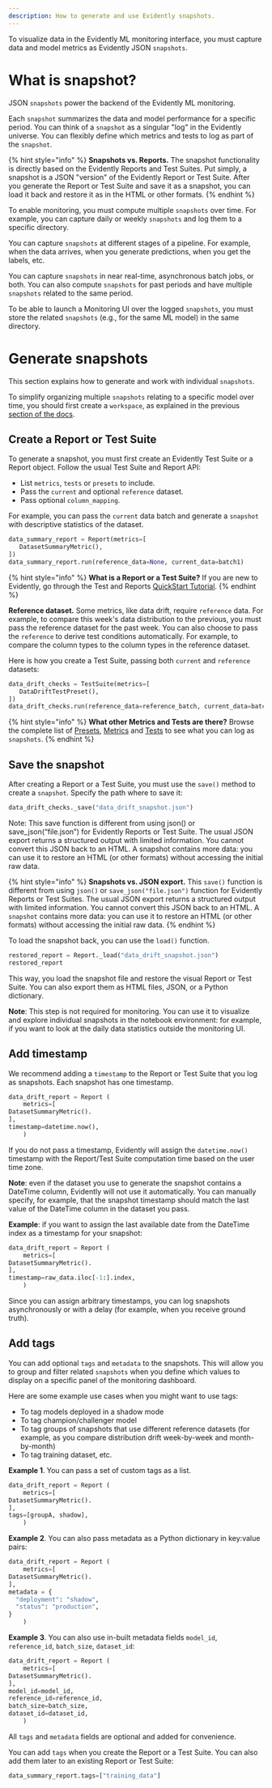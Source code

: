 ```yaml
---
description: How to generate and use Evidently snapshots.
---   
```


To visualize data in the Evidently ML monitoring interface, you must capture data and model metrics as Evidently JSON `snapshots`. 

# What is snapshot?

JSON `snapshots` power the backend of the Evidently ML monitoring.

Each `snapshot` summarizes the data and model performance for a specific period. You can think of a `snapshot` as a singular "log" in the Evidently universe. You can flexibly define which metrics and tests to log as part of the `snapshot`.

{% hint style="info" %}
**Snapshots vs. Reports.** The snapshot functionality is directly based on the Evidently Reports and Test Suites. Put simply, a snapshot is a JSON "version" of the Evidently Report or Test Suite. After you generate the Report or Test Suite and save it as a snapshot, you can load it back and restore it as in the HTML or other formats.
{% endhint %}

To enable monitoring, you must compute multiple `snapshots` over time. For example, you can capture daily or weekly `snapshots` and log them to a specific directory.

You can capture `snapshots` at different stages of a pipeline. For example, when the data arrives, when you generate predictions, when you get the labels, etc. 

You can capture `snapshots` in near real-time, asynchronous batch jobs, or both. You can also compute `snapshots` for past periods and have multiple `snapshots` related to the same period.

To be able to launch a Monitoring UI over the logged `snapshots`, you must store the related `snapshots` (e.g., for the same ML model) in the same directory.

# Generate snapshots

This section explains how to generate and work with individual `snapshots`. 

To simplify organizing multiple `snapshots` relating to a specific model over time, you should first create a `workspace`, as explained in the previous [section of the docs](workspace_project.md).

## Create a Report or Test Suite

To generate a snapshot, you must first create an Evidently Test Suite or a Report object. Follow the usual Test Suite and Report API:
* List `metrics`, `tests` or `presets` to include.
* Pass the `current` and optional `reference` dataset. 
* Pass optional `column_mapping`.

For example, you can pass the `current` data batch and generate a `snapshot` with descriptive statistics of the dataset.

```python
data_summary_report = Report(metrics=[
   DatasetSummaryMetric(),
])
data_summary_report.run(reference_data=None, current_data=batch1)
```

{% hint style="info" %}
**What is a Report or a Test Suite?** If you are new to Evidently, go through the Test and Reports [QuickStart Tutorial](https://docs.evidentlyai.com/get-started/tutorial). 
{% endhint %}

**Reference dataset.** Some metrics, like data drift, require `reference` data. For example, to compare this week's data distribution to the previous, you must pass the reference dataset for the past week. You can also choose to pass the `reference` to derive test conditions automatically. For example, to compare the column types to the column types in the reference dataset.

Here is how you create a Test Suite, passing both `current` and `reference` datasets:

```python
data_drift_checks = TestSuite(metrics=[
   DataDriftTestPreset(),
])
data_drift_checks.run(reference_data=reference_batch, current_data=batch1)
```

{% hint style="info" %}
**What other Metrics and Tests are there?** Browse the complete list of [Presets](../presets/all-presets.md), [Metrics](../reference/all-metrics.md) and [Tests](../reference/all-tests.md) to see what you can log as `snapshots`.
{% endhint %}

## Save the snapshot

After creating a Report or a Test Suite, you must use the `save()` method to create a `snapshot`. Specify the path where to save it:

```python
data_drift_checks._save("data_drift_snapshot.json")
```

Note: This save function is different from using json() or save_json(“file.json”) for Evidently Reports or Test Suite. The usual JSON export returns a structured output with limited information. You cannot convert this JSON back to an HTML. A snapshot contains more data: you can use it to restore an HTML (or other formats) without accessing the initial raw data.

{% hint style="info" %}
**Snapshots vs. JSON export.** This `save()` function is different from using `json()` or `save_json("file.json")` function for Evidently Reports or Test Suites. The usual JSON export returns a structured output with limited information. You cannot convert this JSON back to an HTML. A `snapshot` contains more data: you can use it to restore an HTML (or other formats) without accessing the initial raw data.
{% endhint %}

To load the snapshot back, you can use the `load()` function.

```python
restored_report = Report._load("data_drift_snapshot.json")
restored_report
```

This way, you load the snapshot file and restore the visual Report or Test Suite. You can also export them as HTML files, JSON, or a Python dictionary.
 
**Note**: This step is not required for monitoring. You can use it to visualize and explore individual snapshots in the notebook environment: for example, if you want to look at the daily data statistics outside the monitoring UI. 

## Add timestamp

We recommend adding a `timestamp` to the Report or Test Suite that you log as snapshots. Each snapshot has one timestamp.

```python
data_drift_report = Report (
	metrics=[
DatasetSummaryMetric().
],
timestamp=datetime.now(),
	)
```

If you do not pass a timestamp, Evidently will assign the `datetime.now()` timestamp with the Report/Test Suite computation time based on the user time zone.

**Note**: even if the dataset you use to generate the snapshot contains a DateTime column, Evidently will not use it automatically. You can manually specify, for example, that the snapshot timestamp should match the last value of the DateTime column in the dataset you pass.

**Example**: if you want to assign the last available date from the DateTime index as a timestamp for your snapshot:

```python
data_drift_report = Report (
	metrics=[
DatasetSummaryMetric().
],
timestamp=raw_data.iloc[-1:].index,
	)
```

Since you can assign arbitrary timestamps, you can log snapshots asynchronously or with a delay (for example, when you receive ground truth).

## Add tags 

You can add optional `tags` and `metadata` to the snapshots. This will allow you to group and filter related `snapshots` when you define which values to display on a specific panel of the monitoring dashboard. 

Here are some example use cases when you might want to use tags:
* To tag models deployed in a shadow mode
* To tag champion/challenger model
* To tag groups of snapshots that use different reference datasets (for example, as you compare distribution drift week-by-week and month-by-month)
* To tag training dataset, etc.

**Example 1**. You can pass a set of custom tags as a list. 

```python
data_drift_report = Report (
	metrics=[
DatasetSummaryMetric().
],
tags=[groupA, shadow],
	)
```

**Example 2**. You can also pass metadata as a Python dictionary in key:value pairs:

```python
data_drift_report = Report (
	metrics=[
DatasetSummaryMetric().
],
metadata = {
  "deployment": "shadow",
  "status": "production",
}
	)
```

**Example 3**. You can also use in-built metadata fields `model_id`, `reference_id`, `batch_size`, `dataset_id`:

```python
data_drift_report = Report (
	metrics=[
DatasetSummaryMetric().
],
model_id=model_id,
reference_id=reference_id,
batch_size=batch_size,
dataset_id=dataset_id,
	)
```

All `tags` and `metadata` fields are optional and added for convenience. 

You can add `tags` when you create the Report or a Test Suite. You can also add them later to an existing Report or Test Suite:

```python
data_summary_report.tags=["training_data"]
```
